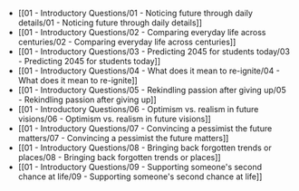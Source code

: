 - [[01 - Introductory Questions/01 - Noticing future through daily details/01 - Noticing future through daily details]]
- [[01 - Introductory Questions/02 - Comparing everyday life across centuries/02 - Comparing everyday life across centuries]]
- [[01 - Introductory Questions/03 - Predicting 2045 for students today/03 - Predicting 2045 for students today]]
- [[01 - Introductory Questions/04 - What does it mean to re-ignite/04 - What does it mean to re-ignite]]
- [[01 - Introductory Questions/05 - Rekindling passion after giving up/05 - Rekindling passion after giving up]]
- [[01 - Introductory Questions/06 - Optimism vs. realism in future visions/06 - Optimism vs. realism in future visions]]
- [[01 - Introductory Questions/07 - Convincing a pessimist the future matters/07 - Convincing a pessimist the future matters]]
- [[01 - Introductory Questions/08 - Bringing back forgotten trends or places/08 - Bringing back forgotten trends or places]]
- [[01 - Introductory Questions/09 - Supporting someone's second chance at life/09 - Supporting someone's second chance at life]]
